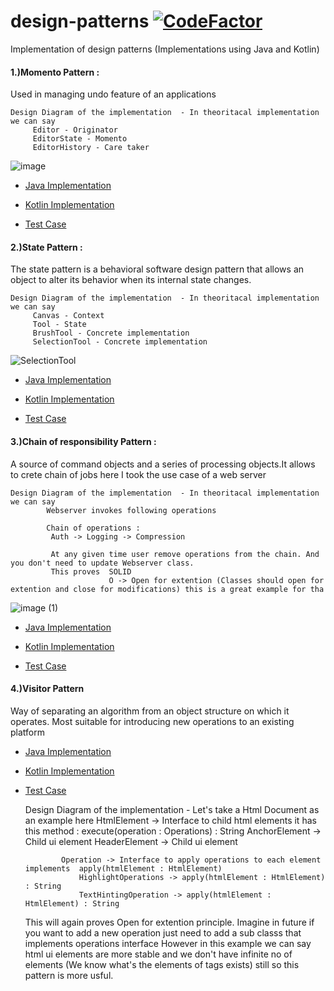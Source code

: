 # design-patterns <a href="https://www.codefactor.io/repository/github/ucdevinda123/design-patterns"><img src="https://www.codefactor.io/repository/github/ucdevinda123/design-patterns/badge" alt="CodeFactor" /></a>
Implementation of design patterns (Implementations using Java and Kotlin)

 #### 1.)Momento Pattern : 
  Used in managing undo feature of an applications
 
    Design Diagram of the implementation  - In theoritacal implementation we can say
         Editor - Originator
         EditorState - Momento
         EditorHistory - Care taker
  
  ![image](https://user-images.githubusercontent.com/4921099/118596977-aabbf700-b7de-11eb-9f32-7a445e40ffb1.png)

  *  [Java Implementation](https://github.com/ucdevinda123/design-patterns/blob/main/src/main/java/com/designpatterns/dev/behavioral/momento/java/)   
  *  [Kotlin Implementation](https://github.com/ucdevinda123/design-patterns/blob/main/src/main/java/com/designpatterns/dev/behavioral/momento/kotlin/)   
             
  *  [Test Case](https://github.com/ucdevinda123/design-patterns/blob/master/src/test/java/com/designpatterns/dev/behavioral/momento/)   
    


 #### 2.)State Pattern : 
 The state pattern is a behavioral software design pattern that allows an object to alter its behavior when its internal state changes.

    Design Diagram of the implementation  - In theoritacal implementation we can say
         Canvas - Context
         Tool - State
         BrushTool - Concrete implementation
         SelectionTool - Concrete implementation
         
  ![SelectionTool](https://user-images.githubusercontent.com/4921099/118616021-e614f080-b7f3-11eb-89e6-144c0afc89b2.PNG)
  
      
  *  [Java Implementation](https://github.com/ucdevinda123/design-patterns/blob/main/src/main/java/com/designpatterns/dev/behavioral/state/java/)   
  *  [Kotlin Implementation](https://github.com/ucdevinda123/design-patterns/blob/main/src/main/java/com/designpatterns/dev/behavioral/state/kotlin/)   
             
  *  [Test Case](https://github.com/ucdevinda123/design-patterns/blob/master/src/test/java/com/designpatterns/dev/behavioral/state/)   
    
  
 #### 3.)Chain of responsibility Pattern : 
   A source of command objects and a series of processing objects.It allows to crete chain of jobs
   here I took the use case of a web server
    
    Design Diagram of the implementation  - In theoritacal implementation we can say
            Webserver invokes following operations
            
            Chain of operations :
             Auth -> Logging -> Compression
              
             At any given time user remove operations from the chain. And you don't need to update Webserver class.
             This proves  SOLID
                          O -> Open for extention (Classes should open for extention and close for modifications) this is a great example for tha
  
 ![image (1)](https://user-images.githubusercontent.com/4921099/123273354-28d59100-d535-11eb-9855-999d909e2f13.png)
 
     
  *  [Java Implementation](https://github.com/ucdevinda123/design-patterns/blob/main/src/main/java/com/designpatterns/dev/behavioral/chainofresponsibility/java/)   
  *  [Kotlin Implementation](https://github.com/ucdevinda123/design-patterns/blob/main/src/main/java/com/designpatterns/dev/behavioral/chainofresponsibility/kotlin/)   
             
  *  [Test Case](https://github.com/ucdevinda123/design-patterns/blob/master/src/test/java/com/designpatterns/dev/behavioral/chainofresponsibility/)   
    
 
 #### 4.)Visitor Pattern 
   Way of separating an algorithm from an object structure on which it operates.
   Most suitable for introducing new operations to an existing platform
    
  *  [Java Implementation](https://github.com/ucdevinda123/design-patterns/blob/main/src/main/java/com/designpatterns/dev/behavioral/visitor/java/)   
  *  [Kotlin Implementation](https://github.com/ucdevinda123/design-patterns/blob/main/src/main/java/com/designpatterns/dev/behavioral/visitor/kotlin/)   
            
  *  [Test Case](https://github.com/ucdevinda123/design-patterns/blob/master/src/test/java/com/designpatterns/dev/behavioral/visitor/TestVisitorPatternJava.java)   
                            
      Design Diagram of the implementation  - Let's take a Html Document as an example here
                 HtmlElement -> Interface to child html elements it has this method : execute(operation : Operations) : String
                     AnchorElement -> Child ui element
                     HeaderElement -> Child ui element  
                     
                 Operation -> Interface to apply operations to each element implements  apply(htmlElement : HtmlElement)
                     HighlightOperations -> apply(htmlElement : HtmlElement) : String
                     TextHintingOperation -> apply(htmlElement : HtmlElement) : String
                     
      This will again proves Open for extention principle. Imagine in future if you want to add a new  operation just need to add a sub classs that implements operations interface
      However in this example we can say html ui elements are more stable and we don't have infinite no of elements (We know what's the elements of tags exists) still so this pattern is more usful.                  
